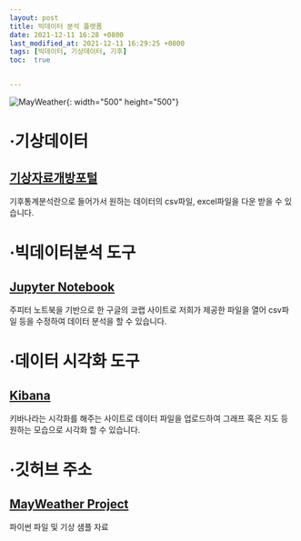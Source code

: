 ```yaml
---
layout: post
title: 빅데이터 분석 플랫폼
date: 2021-12-11 16:28 +0800
last_modified_at: 2021-12-11 16:29:25 +0800
tags: [빅데이터, 기상데이터, 기후]
toc:  true


---
```

![MayWeather](https://user-images.githubusercontent.com/73768243/145668202-3c67849a-a103-4a28-b1e0-a244c0e5c3aa.png){: width="500" height="500"}
# ·기상데이터
## [기상자료개방포털](https://data.kma.go.kr/cmmn/main.do)
 기후통계분석란으로 들어가서 원하는 데이터의 csv파일, excel파일을 다운 받을 수 있습니다.

# ·빅데이터분석 도구
## [Jupyter Notebook](https://colab.research.google.com/notebooks/welcome.ipynb?hl=ko)
 주피터 노트북을 기반으로 한 구글의 코랩 사이트로 저희가 제공한 파일을 열어 csv파일 등을 수정하여 데이터 분석을 할 수 있습니다.

# ·데이터 시각화 도구
## [Kibana](https://www.elastic.co/kr/kibana/) 
 키바나라는 시각화를 해주는 사이트로 데이터 파일을 업로드하여 그래프 혹은 지도 등 원하는 모습으로 시각화 할 수 있습니다.
 
# ·깃허브 주소
## [MayWeather Project](https://github.com/hx2y1004/BigData-Final-Project)
 파이썬 파일 및 기상 샘플 자료
